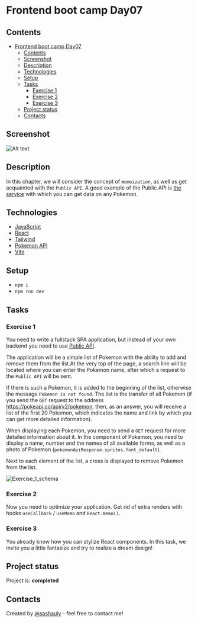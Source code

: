 # Frontend boot camp Day07

## Contents

- [Frontend boot camp Day07](#frontend-boot-camp-day07)
  - [Contents](#contents)
  - [Screenshot](#screenshot)
  - [Description](#description)
  - [Technologies](#technologies)
  - [Setup](#setup)
  - [Tasks](#tasks)
    - [Exercise 1](#exercise-1)
    - [Exercise 2](#exercise-2)
    - [Exercise 3](#exercise-3)
  - [Project status](#project-status)
  - [Contacts](#contacts)

## Screenshot

![Alt text](./misc/images/image.png)

## Description

In this chapter, we will consider the concept of `memoization`, as well as get acquainted with the `Public API`. A good example of the Public API is [the service](https://pokepi.co) with which you can get data on any Pokemon.

## Technologies

- [JavaScript](https://developer.mozilla.org/en-US/docs/Web/JavaScript)
- [React](https://reactjs.org/)
- [Tailwind](https://tailwindcss.com/)
- [Pokemon API](https://pokeapi.co/api/v2/)
- [Vite](https://vitejs.dev/)

## Setup

- `npm i`
- `npm run dev`

## Tasks

### Exercise 1

You need to write a fullstack SPA application, but instead of your own backend you need to use [Public API](https://pokeapi.co/api/v2/).

The application will be a simple list of Pokemon with the ability to add and remove them from the list.At the very top of the page, a search line will be located where you can enter the Pokemon name, after which a request to the `Public API` will be sent.

If there is such a Pokemon, it is added to the beginning of the list, otherwise the message `Pokemon is not found`.
The list is the transfer of all Pokemon (if you send the `GET` request to the address <https://pokeapi.co/api/v2/pokemon>, then, as an answer, you will receive a list of the first 20 Pokemon, which indicates the name and link by which you can get more detailed information).

When displaying each Pokemon, you need to send a `GET` request for more detailed information about it. In the component of Pokemon, you need to display a name, number and the names of all available forms, as well as a photo of Pokemon (`pokemonApiResponse.sprites.font_default`).

Next to each element of the list, a cross is displayed to remove Pokemon from the list.

![Exercise_1_schema](https://user-images.githubusercontent.com/48245816/171485125-5a28d25a-5caf-4cc5-84c5-f90b4000b9f0.png)

### Exercise 2

Now you need to optimize your application. Get rid of extra renders with hooks `useCallback` / `useMemo` and `React.memo()`.

### Exercise 3

You already know how you can stylize React components. In this task, we invite you a little fantasize and try to realize a dream design!

## Project status

Project is: **completed**

## Contacts

Created by [@sashauly](https://t.me/sashauly) - feel free to contact me!
